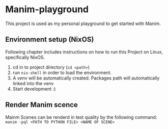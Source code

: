 # Manim-playground
This project is used as my personal playground to get started with Manim.

## Environment setup (NixOS)
Following chapter includes instructions on how to run this
Project on Linux, specifically NixOS.

1. cd in to project directory (`cd <path>`)
2. run `nix-shell` in order to load the environment.
3. A *venv* will be automatically created. Packages path will automatically linked into the venv
4. Start development :)

## Render Manim scence
Mainm Scenes can be renderd in test quality by the following command:
`manim -pql <PATH TO PYTHON FILE> <NAME OF SCENE>`